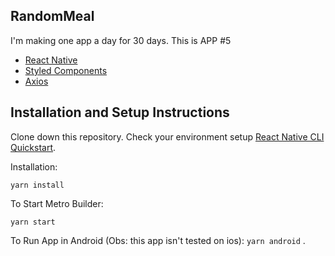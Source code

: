 ## RandomMeal 

I'm making one app a day for 30 days. This is APP #5 
- [React Native](https://reactnative.dev/)
- [Styled Components](https://styled-components.com/)
- [Axios](https://github.com/axios/axios)

## Installation and Setup Instructions  

Clone down this repository. Check your environment setup [React Native CLI Quickstart](https://reactnative.dev/docs/environment-setup).   

Installation:

`yarn install`

To Start Metro Builder:

`yarn start`

To Run App in Android (Obs: this app isn't tested on ios):
`yarn android`
.
